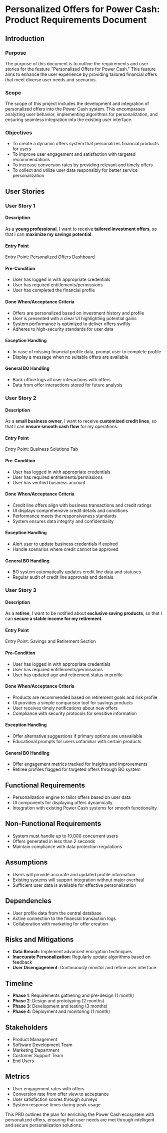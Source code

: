 # Personalized Offers for Power Cash: Product Requirements Document

## Introduction

### Purpose
The purpose of this document is to outline the requirements and user stories for the feature "Personalized Offers for Power Cash." This feature aims to enhance the user experience by providing tailored financial offers that meet diverse user needs and scenarios.

### Scope
The scope of this project includes the development and integration of personalized offers into the Power Cash system. This encompasses analyzing user behavior, implementing algorithms for personalization, and ensuring seamless integration into the existing user interface.

### Objectives
- To create a dynamic offers system that personalizes financial products for users
- To improve user engagement and satisfaction with targeted recommendations
- To increase conversion rates by providing relevant and timely offers
- To collect and utilize user data responsibly for better service personalization

## User Stories

### User Story 1

#### Description
As a **young professional**, I want to receive **tailored investment offers**, so that I can **maximize my savings potential**.

#### Entry Point
Entry Point: Personalized Offers Dashboard

#### Pre-Condition
- User has logged in with appropriate credentials
- User has required entitlements/permissions
- User has completed the financial profile

#### Done When/Acceptance Criteria
- Offers are personalized based on investment history and profile
- User is presented with a clear UI highlighting potential gains
- System performance is optimized to deliver offers swiftly
- Adheres to high-security standards for user data

#### Exception Handling
- In case of missing financial profile data, prompt user to complete profile
- Display a message when no suitable offers are available

#### General BO Handling
- Back office logs all user interactions with offers
- Data from offer interactions stored for future analysis

### User Story 2

#### Description
As a **small business owner**, I want to receive **customized credit lines**, so that I can **ensure smooth cash flow** for my operations.

#### Entry Point
Entry Point: Business Solutions Tab

#### Pre-Condition
- User has logged in with appropriate credentials
- User has required entitlements/permissions
- User has verified business account

#### Done When/Acceptance Criteria
- Credit line offers align with business transactions and credit ratings
- UI displays comprehensive credit details and conditions
- Performance meets the responsiveness standards
- System ensures data integrity and confidentiality

#### Exception Handling
- Alert user to update business credentials if expired
- Handle scenarios where credit cannot be approved

#### General BO Handling
- BO system automatically updates credit line data and statuses
- Regular audit of credit line approvals and denials

### User Story 3

#### Description
As a **retiree**, I want to be notified about **exclusive saving products**, so that I can **secure a stable income for my retirement**.

#### Entry Point
Entry Point: Savings and Retirement Section

#### Pre-Condition
- User has logged in with appropriate credentials
- User has required entitlements/permissions
- User has updated age and retirement status in profile

#### Done When/Acceptance Criteria
- Products are recommended based on retirement goals and risk profile
- UI provides a simple comparison tool for savings products
- User receives timely notifications about new offers
- Compliance with security protocols for sensitive information

#### Exception Handling
- Offer alternative suggestions if primary options are unavailable
- Educational prompts for users unfamiliar with certain products

#### General BO Handling
- Offer engagement metrics tracked for insights and improvements
- Retiree profiles flagged for targeted offers through BO system

## Functional Requirements
- Personalization engine to tailor offers based on user data
- UI components for displaying offers dynamically
- Integration with existing Power Cash systems for smooth functionality

## Non-Functional Requirements
- System must handle up to 10,000 concurrent users
- Offers generated in less than 2 seconds
- Maintain compliance with data protection regulations

## Assumptions
- Users will provide accurate and updated profile information
- Existing systems will support integration without major overhaul
- Sufficient user data is available for effective personalization

## Dependencies
- User profile data from the central database
- Active connection to the financial transaction logs
- Collaboration with marketing for offer creation

## Risks and Mitigations
- **Data Breach**: Implement advanced encryption techniques
- **Inaccurate Personalization**: Regularly update algorithms based on feedback
- **User Disengagement**: Continuously monitor and refine user interface

## Timeline
- **Phase 1**: Requirements gathering and pre-design (1 month)
- **Phase 2**: Design and prototyping (2 months)
- **Phase 3**: Development and testing (3 months)
- **Phase 4**: Deployment and monitoring (1 month)

## Stakeholders
- Product Management
- Software Development Team
- Marketing Department
- Customer Support Team
- End Users

## Metrics
- User engagement rates with offers
- Conversion rate from offer view to acceptance
- User satisfaction scores through surveys
- System response times during peak usage

This PRD outlines the plan for enriching the Power Cash ecosystem with personalized offers, ensuring that user needs are met through intelligent and secure personalization solutions.